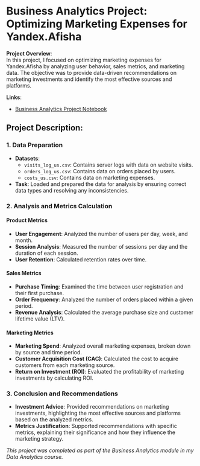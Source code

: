 # Business Analytics Project: Optimizing Marketing Expenses for Yandex.Afisha

**Project Overview**:  
In this project, I focused on optimizing marketing expenses for Yandex.Afisha by analyzing user behavior, sales metrics, and marketing data. The objective was to provide data-driven recommendations on marketing investments and identify the most effective sources and platforms.

**Links**:  
- [Business Analytics Project Notebook](./Business%20Analytics%20Project.ipynb)

## Project Description:

### 1. Data Preparation
- **Datasets**:
  - `visits_log_us.csv`: Contains server logs with data on website visits.
  - `orders_log_us.csv`: Contains data on orders placed by users.
  - `costs_us.csv`: Contains data on marketing expenses.
- **Task**: Loaded and prepared the data for analysis by ensuring correct data types and resolving any inconsistencies.

### 2. Analysis and Metrics Calculation

#### Product Metrics
- **User Engagement**: Analyzed the number of users per day, week, and month.
- **Session Analysis**: Measured the number of sessions per day and the duration of each session.
- **User Retention**: Calculated retention rates over time.

#### Sales Metrics
- **Purchase Timing**: Examined the time between user registration and their first purchase.
- **Order Frequency**: Analyzed the number of orders placed within a given period.
- **Revenue Analysis**: Calculated the average purchase size and customer lifetime value (LTV).

#### Marketing Metrics
- **Marketing Spend**: Analyzed overall marketing expenses, broken down by source and time period.
- **Customer Acquisition Cost (CAC)**: Calculated the cost to acquire customers from each marketing source.
- **Return on Investment (ROI)**: Evaluated the profitability of marketing investments by calculating ROI.

### 3. Conclusion and Recommendations
- **Investment Advice**: Provided recommendations on marketing investments, highlighting the most effective sources and platforms based on the analyzed metrics.
- **Metrics Justification**: Supported recommendations with specific metrics, explaining their significance and how they influence the marketing strategy.

*This project was completed as part of the Business Analytics module in my Data Analytics course.*
